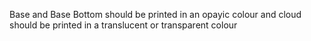 Base and Base Bottom should be printed in an opayic colour and cloud should be printed in a translucent or transparent colour
